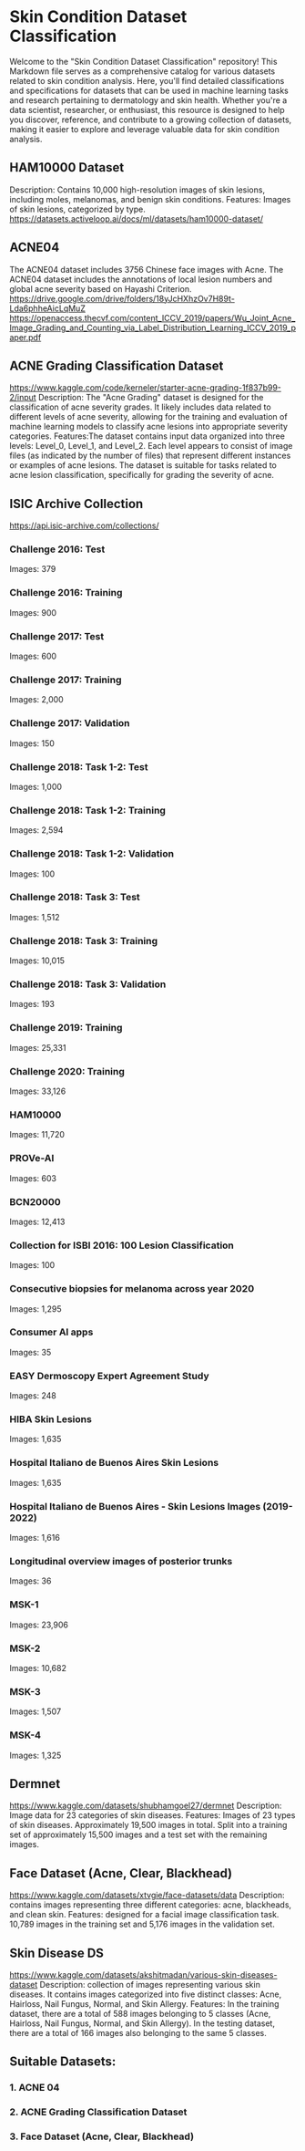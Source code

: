 # Skin Condition Dataset Classification

Welcome to the "Skin Condition Dataset Classification" repository! This Markdown file serves as a comprehensive catalog for various datasets related to skin condition analysis. 
Here, you'll find detailed classifications and specifications for datasets that can be used in machine learning tasks and research pertaining to dermatology and skin health. 
Whether you're a data scientist, researcher, or enthusiast, this resource is designed to help you discover, reference, and contribute to a growing collection of datasets, 
making it easier to explore and leverage valuable data for skin condition analysis.

## HAM10000 Dataset
Description: Contains 10,000 high-resolution images of skin lesions, including moles, melanomas, and benign skin conditions.
Features: Images of skin lesions, categorized by type.
https://datasets.activeloop.ai/docs/ml/datasets/ham10000-dataset/

## ACNE04
The ACNE04 dataset includes 3756 Chinese face images with Acne. The ACNE04 dataset includes the annotations of local lesion numbers and global acne severity based on Hayashi Criterion.
https://drive.google.com/drive/folders/18yJcHXhzOv7H89t-Lda6phheAicLqMuZ
https://openaccess.thecvf.com/content_ICCV_2019/papers/Wu_Joint_Acne_Image_Grading_and_Counting_via_Label_Distribution_Learning_ICCV_2019_paper.pdf

## ACNE Grading Classification Dataset
https://www.kaggle.com/code/kerneler/starter-acne-grading-1f837b99-2/input
Description: The "Acne Grading" dataset is designed for the classification of acne severity grades. It likely includes data related to different levels of acne severity, allowing for the training and evaluation of machine learning models to classify acne lesions into appropriate severity categories.
Features:The dataset contains input data organized into three levels: Level_0, Level_1, and Level_2.
Each level appears to consist of image files (as indicated by the number of files) that represent different instances or examples of acne lesions.
The dataset is suitable for tasks related to acne lesion classification, specifically for grading the severity of acne.

## ISIC Archive Collection
https://api.isic-archive.com/collections/

### Challenge 2016: Test
Images: 379
### Challenge 2016: Training
Images: 900
### Challenge 2017: Test
Images: 600
### Challenge 2017: Training
Images: 2,000
### Challenge 2017: Validation
Images: 150
### Challenge 2018: Task 1-2: Test
Images: 1,000
### Challenge 2018: Task 1-2: Training
Images: 2,594
### Challenge 2018: Task 1-2: Validation
Images: 100
### Challenge 2018: Task 3: Test
Images: 1,512
### Challenge 2018: Task 3: Training
Images: 10,015
### Challenge 2018: Task 3: Validation
Images: 193
### Challenge 2019: Training
Images: 25,331
### Challenge 2020: Training
Images: 33,126
### HAM10000
Images: 11,720
### PROVe-AI
Images: 603
### BCN20000
Images: 12,413
### Collection for ISBI 2016: 100 Lesion Classification
Images: 100
### Consecutive biopsies for melanoma across year 2020
Images: 1,295
### Consumer AI apps
Images: 35
### EASY Dermoscopy Expert Agreement Study
Images: 248
### HIBA Skin Lesions
Images: 1,635
### Hospital Italiano de Buenos Aires Skin Lesions
Images: 1,635
### Hospital Italiano de Buenos Aires - Skin Lesions Images (2019-2022)
Images: 1,616
### Longitudinal overview images of posterior trunks
Images: 36
### MSK-1
Images: 23,906
### MSK-2
Images: 10,682
### MSK-3
Images: 1,507
### MSK-4
Images: 1,325​

## Dermnet
https://www.kaggle.com/datasets/shubhamgoel27/dermnet
Description: Image data for 23 categories of skin diseases.
Features:
Images of 23 types of skin diseases.
Approximately 19,500 images in total.
Split into a training set of approximately 15,500 images and a test set with the remaining images.

## Face Dataset (Acne, Clear, Blackhead)
https://www.kaggle.com/datasets/xtvgie/face-datasets/data
Description: contains images representing three different categories: acne, blackheads, and clean skin.
Features: designed for a facial image classification task. 
10,789 images in the training set and 5,176 images in the validation set.

## Skin Disease DS
https://www.kaggle.com/datasets/akshitmadan/various-skin-diseases-dataset
Description: collection of images representing various skin diseases. It contains images categorized into five distinct classes: Acne, Hairloss, Nail Fungus, Normal, and Skin Allergy.
Features:
In the training dataset, there are a total of 588 images belonging to 5 classes (Acne, Hairloss, Nail Fungus, Normal, and Skin Allergy).
In the testing dataset, there are a total of 166 images also belonging to the same 5 classes.


## Suitable Datasets:

### 1. ACNE 04
### 2. ACNE Grading Classification Dataset
### 3. Face Dataset (Acne, Clear, Blackhead)



